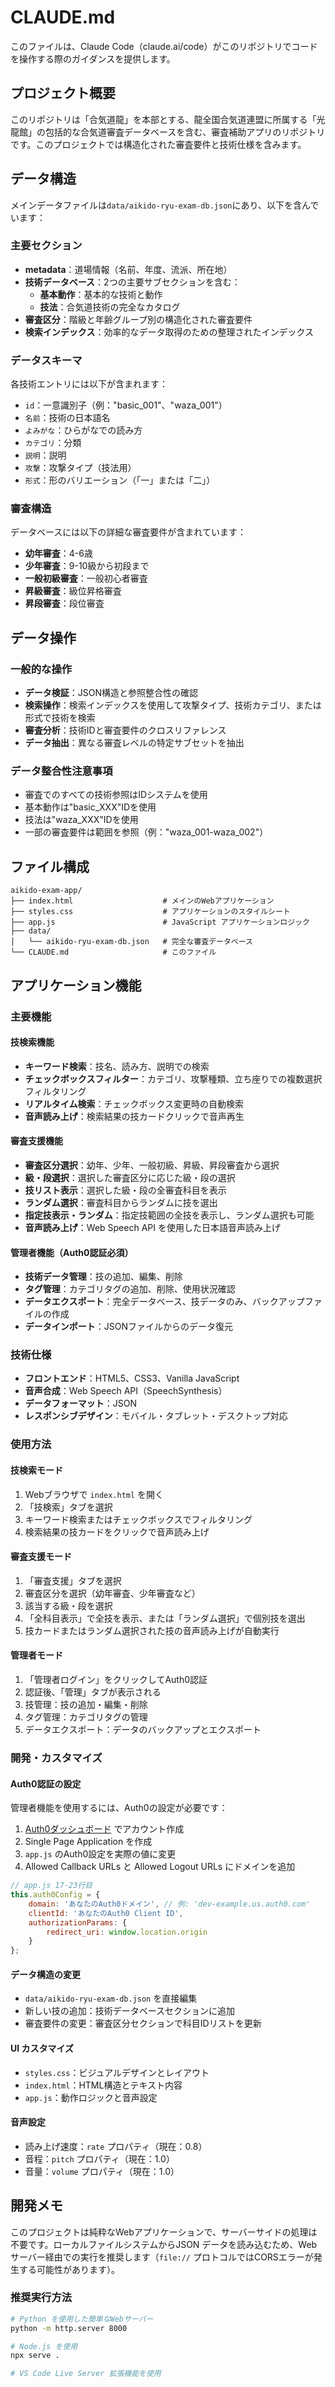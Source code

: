# CLAUDE.md

このファイルは、Claude Code（claude.ai/code）がこのリポジトリでコードを操作する際のガイダンスを提供します。

## プロジェクト概要

このリポジトリは「合気道龍」を本部とする、龍全国合気道連盟に所属する「光龍館」の包括的な合気道審査データベースを含む、審査補助アプリのリポジトリです。このプロジェクトでは構造化された審査要件と技術仕様を含みます。

## データ構造

メインデータファイルは`data/aikido-ryu-exam-db.json`にあり、以下を含んでいます：

### 主要セクション

- **metadata**：道場情報（名前、年度、流派、所在地）
- **技術データベース**：2つの主要サブセクションを含む：
  - **基本動作**：基本的な技術と動作
  - **技法**：合気道技術の完全なカタログ
- **審査区分**：階級と年齢グループ別の構造化された審査要件
- **検索インデックス**：効率的なデータ取得のための整理されたインデックス

### データスキーマ

各技術エントリには以下が含まれます：

- `id`：一意識別子（例："basic_001"、"waza_001"）
- `名前`：技術の日本語名
- `よみがな`：ひらがなでの読み方
- `カテゴリ`：分類
- `説明`：説明
- `攻撃`：攻撃タイプ（技法用）
- `形式`：形のバリエーション（「一」または「二」）

### 審査構造

データベースには以下の詳細な審査要件が含まれています：

- **幼年審査**：4-6歳
- **少年審査**：9-10級から初段まで
- **一般初級審査**：一般初心者審査
- **昇級審査**：級位昇格審査
- **昇段審査**：段位審査

## データ操作

### 一般的な操作

- **データ検証**：JSON構造と参照整合性の確認
- **検索操作**：検索インデックスを使用して攻撃タイプ、技術カテゴリ、または形式で技術を検索
- **審査分析**：技術IDと審査要件のクロスリファレンス
- **データ抽出**：異なる審査レベルの特定サブセットを抽出

### データ整合性注意事項

- 審査でのすべての技術参照はIDシステムを使用
- 基本動作は"basic_XXX"IDを使用
- 技法は"waza_XXX"IDを使用
- 一部の審査要件は範囲を参照（例："waza_001-waza_002"）

## ファイル構成

```
aikido-exam-app/
├── index.html                    # メインのWebアプリケーション
├── styles.css                    # アプリケーションのスタイルシート
├── app.js                        # JavaScript アプリケーションロジック
├── data/
│   └── aikido-ryu-exam-db.json   # 完全な審査データベース
└── CLAUDE.md                     # このファイル
```

## アプリケーション機能

### 主要機能

#### 技検索機能
- **キーワード検索**：技名、読み方、説明での検索
- **チェックボックスフィルター**：カテゴリ、攻撃種類、立ち座りでの複数選択フィルタリング
- **リアルタイム検索**：チェックボックス変更時の自動検索
- **音声読み上げ**：検索結果の技カードクリックで音声再生

#### 審査支援機能
- **審査区分選択**：幼年、少年、一般初級、昇級、昇段審査から選択
- **級・段選択**：選択した審査区分に応じた級・段の選択
- **技リスト表示**：選択した級・段の全審査科目を表示
- **ランダム選択**：審査科目からランダムに技を選出
- **指定技表示・ランダム**：指定技範囲の全技を表示し、ランダム選択も可能
- **音声読み上げ**：Web Speech API を使用した日本語音声読み上げ

#### 管理者機能（Auth0認証必須）
- **技術データ管理**：技の追加、編集、削除
- **タグ管理**：カテゴリタグの追加、削除、使用状況確認
- **データエクスポート**：完全データベース、技データのみ、バックアップファイルの作成
- **データインポート**：JSONファイルからのデータ復元

### 技術仕様

- **フロントエンド**：HTML5、CSS3、Vanilla JavaScript
- **音声合成**：Web Speech API（SpeechSynthesis）
- **データフォーマット**：JSON
- **レスポンシブデザイン**：モバイル・タブレット・デスクトップ対応

### 使用方法

#### 技検索モード
1. Webブラウザで `index.html` を開く
2. 「技検索」タブを選択
3. キーワード検索またはチェックボックスでフィルタリング
4. 検索結果の技カードをクリックで音声読み上げ

#### 審査支援モード
1. 「審査支援」タブを選択
2. 審査区分を選択（幼年審査、少年審査など）
3. 該当する級・段を選択
4. 「全科目表示」で全技を表示、または「ランダム選択」で個別技を選出
5. 技カードまたはランダム選択された技の音声読み上げが自動実行

#### 管理者モード
1. 「管理者ログイン」をクリックしてAuth0認証
2. 認証後、「管理」タブが表示される
3. 技管理：技の追加・編集・削除
4. タグ管理：カテゴリタグの管理
5. データエクスポート：データのバックアップとエクスポート

### 開発・カスタマイズ

#### Auth0認証の設定

管理者機能を使用するには、Auth0の設定が必要です：

1. [Auth0ダッシュボード](https://manage.auth0.com/) でアカウント作成
2. Single Page Application を作成
3. `app.js` のAuth0設定を実際の値に変更
4. Allowed Callback URLs と Allowed Logout URLs にドメインを追加

```javascript
// app.js 17-23行目
this.auth0Config = {
    domain: 'あなたのAuth0ドメイン', // 例: 'dev-example.us.auth0.com'
    clientId: 'あなたのAuth0 Client ID',
    authorizationParams: {
        redirect_uri: window.location.origin
    }
};
```

#### データ構造の変更

- `data/aikido-ryu-exam-db.json` を直接編集
- 新しい技の追加：技術データベースセクションに追加
- 審査要件の変更：審査区分セクションで科目IDリストを更新

#### UI カスタマイズ

- `styles.css`：ビジュアルデザインとレイアウト
- `index.html`：HTML構造とテキスト内容
- `app.js`：動作ロジックと音声設定

#### 音声設定

- 読み上げ速度：`rate` プロパティ（現在：0.8）
- 音程：`pitch` プロパティ（現在：1.0）
- 音量：`volume` プロパティ（現在：1.0）

## 開発メモ

このプロジェクトは純粋なWebアプリケーションで、サーバーサイドの処理は不要です。ローカルファイルシステムからJSON データを読み込むため、Webサーバー経由での実行を推奨します（`file://` プロトコルではCORSエラーが発生する可能性があります）。

### 推奨実行方法

```bash
# Python を使用した簡単なWebサーバー
python -m http.server 8000

# Node.js を使用
npx serve .

# VS Code Live Server 拡張機能を使用
```
